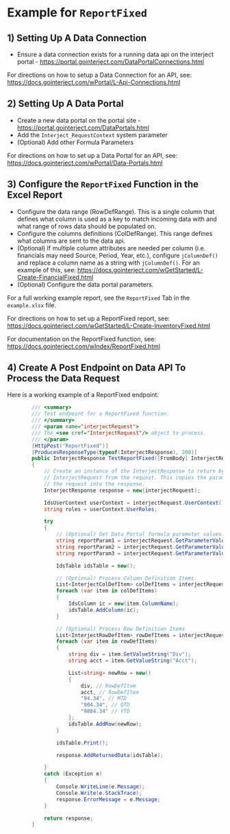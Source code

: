 # Example for `ReportFixed`

## 1) Setting Up A Data Connection

- Ensure a data connection exists for a running data api on the interject portal - https://portal.gointerject.com/DataPortalConnections.html

For directions on how to setup a Data Connection for an API, see: https://docs.gointerject.com/wPortal/L-Api-Connections.html

## 2) Setting Up A Data Portal

- Create a new data portal on the portal site - https://portal.gointerject.com/DataPortals.html
- Add the `Interject_RequestContext` system parameter
- (Optional) Add other Formula Parameters

For directions on how to set up a Data Portal for an API, see: https://docs.gointerject.com/wPortal/Data-Portals.html

## 3) Configure the `ReportFixed` Function in the Excel Report

- Configure the data range (RowDefRange). This is a single column that defines what column is used as a key to match incoming data with and what range of rows data should be populated on.
- Configure the columns definitions (ColDefRange). This range defines what columns are sent to the data api.
- (Optional) If multiple column attributes are needed per column (i.e. financials may need Source, Period, Year, etc.), configure `jColumnDef()` and replace a column name as a string with `jColumnDef()`. For an example of this, see: https://docs.gointerject.com/wGetStarted/L-Create-FinancialFixed.html
- (Optional) Configure the data portal parameters.

For a full working example report, see the `ReportFixed` Tab in the `example.xlsx` file.

For directions on how to set up a ReportFixed report, see: https://docs.gointerject.com/wGetStarted/L-Create-InventoryFixed.html

For documentation on the ReportFixed function, see: https://docs.gointerject.com/wIndex/ReportFixed.html

## 4) Create A Post Endpoint on Data API To Process the Data Request

Here is a working example of a ReportFixed endpoint:

```csharp
        /// <summary>
        /// Test endpoint for a ReportFixed function.
        /// </summary>
        /// <param name="interjectRequest">
        /// The <see cref="InterjectRequest"/> object to process.
        /// </param>
        [HttpPost("ReportFixed")]
        [ProducesResponseType(typeof(InterjectResponse), 200)]
        public InterjectResponse TestReportFixed([FromBody] InterjectRequest interjectRequest)
        {
            // Create an instance of the InterjectResponse to return by passing in the
            // InterjectRequest from the request. This copies the parameter list from
            // the request into the response.
            InterjectResponse response = new(interjectRequest);

            IdsUserContext userContext = interjectRequest.UserContext();
            string roles = userContext.UserRoles;

            try
            {
                // (Optional) Get Data Portal formula parameter values.
                string reportParam1 = interjectRequest.GetParameterValue<string>("CompanyName");
                string reportParam2 = interjectRequest.GetParameterValue<string>("ContactName");
                string reportParam3 = interjectRequest.GetParameterValue<string>("CustomerID");

                IdsTable idsTable = new();

                // (Optional) Process Column Definition Items.
                List<InterjectColDefItem> colDefItems = interjectRequest.GetColDefItems();
                foreach (var item in colDefItems)
                {
                    IdsColumn ic = new(item.ColumnName);
                    idsTable.AddColumn(ic);
                }

                // (Optional) Process Row Definition Items
                List<InterjectRowDefItem> rowDefItems = interjectRequest.GetRowDefItems();
                foreach (var item in rowDefItems)
                {
                    string div = item.GetValueString("Div");
                    string acct = item.GetValueString("Acct");

                    List<string> newRow = new()
                    {
                        div, // RowDefItem
                        acct, // RowDefItem
                        "94.34", // MTD
                        "904.34", // QTD
                        "9804.34" // YTD
                    };
                    idsTable.AddRow(newRow);
                }

                idsTable.Print();

                response.AddReturnedData(idsTable);

            }
            catch (Exception e)
            {
                Console.WriteLine(e.Message);
                Console.Write(e.StackTrace);
                response.ErrorMessage = e.Message;
            }

            return response;
        }
```
